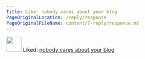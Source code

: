 ```yaml
---
Title: Like: nobody cares about your blog
PageOriginalLocation: /reply/response
PageOriginalFileName: content/7-reply/response.md
---
```

<div class="u-author h-card">
<img src="https://static.lifeofpablo.com/pabs-cropped.jpg" class="u-photo" width="40">
Liked: <a class="u-like-of" href="https://alexsirac.com/nobody-cares-about-your-blog/"> nobody cares about your blog </a> </p>
</div>